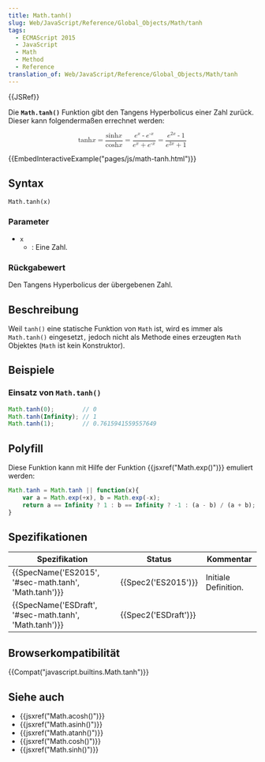 ```yaml
---
title: Math.tanh()
slug: Web/JavaScript/Reference/Global_Objects/Math/tanh
tags:
  - ECMAScript 2015
  - JavaScript
  - Math
  - Method
  - Reference
translation_of: Web/JavaScript/Reference/Global_Objects/Math/tanh
---
```

{{JSRef}}

Die **`Math.tanh()`** Funktion gibt den Tangens Hyperbolicus einer Zahl zurück. Dieser kann folgendermaßen errechnet werden:

<math display="block"><semantics><mrow><mo lspace="0em" rspace="0em">tanh</mo><mi>x</mi><mo>=</mo><mfrac><mrow><mo lspace="0em" rspace="0em">sinh</mo><mi>x</mi></mrow><mrow><mo lspace="0em" rspace="0em">cosh</mo><mi>x</mi></mrow></mfrac><mo>=</mo><mfrac><mrow><msup><mi>e</mi><mi>x</mi></msup><mo>-</mo><msup><mi>e</mi><mrow><mo>-</mo><mi>x</mi></mrow></msup></mrow><mrow><msup><mi>e</mi><mi>x</mi></msup><mo>+</mo><msup><mi>e</mi><mrow><mo>-</mo><mi>x</mi></mrow></msup></mrow></mfrac><mo>=</mo><mfrac><mrow><msup><mi>e</mi><mrow><mn>2</mn><mi>x</mi></mrow></msup><mo>-</mo><mn>1</mn></mrow><mrow><msup><mi>e</mi><mrow><mn>2</mn><mi>x</mi></mrow></msup><mo>+</mo><mn>1</mn></mrow></mfrac></mrow><annotation encoding="TeX">\tanh x = \frac{\sinh x}{\cosh x} = \frac {e^x - e^{-x}} {e^x + e^{-x}} = \frac{e^{2x} - 1}{e^{2x}+1}</annotation></semantics></math>

{{EmbedInteractiveExample("pages/js/math-tanh.html")}}

## Syntax

    Math.tanh(x)

### Parameter

- `x`
  - : Eine Zahl.

### Rückgabewert

Den Tangens Hyperbolicus der übergebenen Zahl.

## Beschreibung

Weil `tanh()` eine statische Funktion von `Math` ist, wird es immer als `Math.tanh()` eingesetzt`,` jedoch nicht als Methode eines erzeugten `Math` Objektes (`Math` ist kein Konstruktor).

## Beispiele

### Einsatz von `Math.tanh()`

```js
Math.tanh(0);        // 0
Math.tanh(Infinity); // 1
Math.tanh(1);        // 0.7615941559557649
```

## Polyfill

Diese Funktion kann mit Hilfe der Funktion {{jsxref("Math.exp()")}} emuliert werden:

```js
Math.tanh = Math.tanh || function(x){
    var a = Math.exp(+x), b = Math.exp(-x);
    return a == Infinity ? 1 : b == Infinity ? -1 : (a - b) / (a + b);
}
```

## Spezifikationen

| Spezifikation                                                            | Status                       | Kommentar            |
| ------------------------------------------------------------------------ | ---------------------------- | -------------------- |
| {{SpecName('ES2015', '#sec-math.tanh', 'Math.tanh')}} | {{Spec2('ES2015')}}     | Initiale Definition. |
| {{SpecName('ESDraft', '#sec-math.tanh', 'Math.tanh')}} | {{Spec2('ESDraft')}} |                      |

## Browserkompatibilität

{{Compat("javascript.builtins.Math.tanh")}}

## Siehe auch

- {{jsxref("Math.acosh()")}}
- {{jsxref("Math.asinh()")}}
- {{jsxref("Math.atanh()")}}
- {{jsxref("Math.cosh()")}}
- {{jsxref("Math.sinh()")}}
